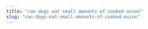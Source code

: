 ```yaml
---
title: "can dogs eat small amounts of cooked onion"
slug: "can-dogs-eat-small-amounts-of-cooked-onion"
---
```


